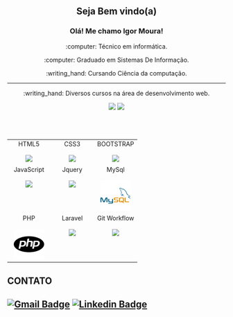 <p align="center">
  <h2 align="center">Seja Bem vindo(a)</h2> 
  <h3 align="center">Olá! Me chamo Igor Moura!</h3>
  <p align="center">:computer: Técnico em informática.</p>
  <p align="center">:computer: Graduado em Sistemas De Informação.</p>
  <p align="center">:writing_hand: Cursando Ciência da computação.</p><hr>
  <p align="center">:writing_hand: Diversos cursos na área de desenvolvimento web.</p>
</p>

<div align="center">
  <a href="https://github.com/IgorTi17" style="text-decoration: none;">
    <img height="150em" src="https://github-readme-stats.vercel.app/api?username=IgorTi17&show_icons=true&theme=great-gatsby&include_all_commits=true&count_private=true"/>
    <img height="150em" src="https://github-readme-stats.vercel.app/api/top-langs/?username=IgorTi17&layout=compact&langs_count=7&theme=great-gatsby"/>
  </a>
</div><br>

<table align="center">
  <tbody>
    <tr valign="top">
      <td width="33%" align="center">
        <span>HTML5</span><br><br>
        <img height="70px" src="https://cdn.svgporn.com/logos/html-5.svg">
      </td>
      <td width="33%" align="center">
        <span>CSS3</span><br><br>
        <img height="70px" src="https://cdn.svgporn.com/logos/css-3.svg">
      </td>
      <td width="33%" align="center">
        <span>BOOTSTRAP</span><br><br>
        <img height="70px" src="https://getbootstrap.com.br/docs/4.1/assets/img/bootstrap-stack.png">
      </td>
    </tr><br>
    <tr valign="top">
      <td width="33%" align="center">
        <span>JavaScript</span><br><br>
        <img height="70px" src="https://cdn.svgporn.com/logos/javascript.svg">
      </td>
      <td width="33%" align="center">
        <span>Jquery</span><br><br>
        <img height="70px" src="https://miro.medium.com/max/500/1*Mmuvv0ITyhR0LnBTGoPb5A.jpeg">
      </td>
      <td width="33%" align="center">
        <span>MySql</span><br><br>
        <img height="70px" src="https://raw.githubusercontent.com/devicons/devicon/master/icons/mysql/mysql-original-wordmark.svg">
      </td>
    </tr><br>
    <tr valign="top">
      <td width="33%" align="center">
        <span>PHP</span><br><br>
        <img height="70px" src="https://raw.githubusercontent.com/devicons/devicon/master/icons/php/php-plain.svg">
      </td>
      <td width="33%" align="center">
        <span>Laravel</span><br><br>
        <img height="70px" src="https://camo.githubusercontent.com/dd71e1936b1cc9ce6fffa83caa20c034edbe5cb9ecf825fb58ec22aa6b5f175f/68747470733a2f2f63646e362e6170746f6964652e636f6d2f696d67732f342f322f322f34323261333938663531646530613434353431383535363538613337363264325f69636f6e2e706e673f773d323536">
      </td>
      <td width="33%" align="center">
        <span>Git Workflow</span><br><br>
        <img height="70px" src="https://coffops.com/wp-content/uploads/2020/10/1f265e2d4c43.jpg">
      </td>
    </tr>

  </tbody>
</table>



## CONTATO
[![Gmail Badge](https://img.shields.io/badge/-igormoura2204@gmail.com-c14438?style=flat-square&logo=Gmail&logoColor=white&link=mailto:igormoura2204@gmail.com)](mailto:igormoura2204@gmail.com)
[![Linkedin Badge](https://img.shields.io/badge/-Igor_Moura-blue?style=flat-square&logo=Linkedin&logoColor=white&link=https://www.linkedin.com/in/igor-moura-4b100219b/)](https://www.linkedin.com/in/igor-moura-4b100219b/)
---


